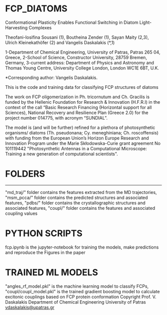 # FCP_DIATOMS
Conformational Plasticity Enables Functional Switching in Diatom Light-Harvesting Complexes

Theofani-Iosifina Sousani (1), Boutheina Zender (1), Sayan Maity (2,3), Ulrich Kleinekathöfer (2) and Vangelis Daskalakis (*,1)

1-Department of Chemical Engineering, University of Patras, Patras 265 04, Greece, 
2-School of Science, Constructor University, 28759 Bremen, Germany,
3-current address: Department of Physics and Astronomy and Thomas Young Centre, University College London, London WC1E 6BT, U.K.

*Corresponding author: Vangelis Daskalakis.

This is the code and training data for classifying FCP structures of diatoms

The work on FCP oligomerization in Ph. tricornutum and Ch. Gracilis is funded by the Hellenic
Foundation for Research & Innovation (H.F.R.I) in the context of the call “Basic Research
Financing (Horizontal support for all Sciences), National Recovery and Resilience Plan
(Greece 2.0) for the project number 014775, with acronym “SUNDIAL”.

The model is (and will be further) refined for a plethora of photosynthetic organisms/ diatoms
(Th. pseudonana; Cy. meneghiniana; Ch. roscoffensis) with funding from the European Union’s
Horizon Europe Research and Innovation Program under the Marie Skłodowska-Curie grant agreement
No 101119442 "Photosynthetic Antennas in a Computational Microscope: Training a new generation of
computational scientists".

# FOLDERS
----------------------------------------------------------------------------
"md_traj/" folder contains the features extracted from the MD trajectories, 
"msm_pcca/" folder contains the predicted structures and associated features, 
"pdbs/" folder contains the crystallographic structures and associated features, 
"coupl/" folder contains the features and associated coupling values
# PYTHON SCRIPTS
fcp.ipynb is the jupyter-notebook for training the models, make predictions and reproduce the Figures in the paper
# TRAINED ML MODELS
"angles_rf_model.pkl" is the machine learning model to classify FCPs, "coupl/coupl_model.pkl" is the trained gradient boosting model to calculate excitonic couplings based on FCP protein conformation
Copyright
Prof. V. Daskalakis
Department of Chemical Engineering
University of Patras
vdaskalakis@upatras.gr
